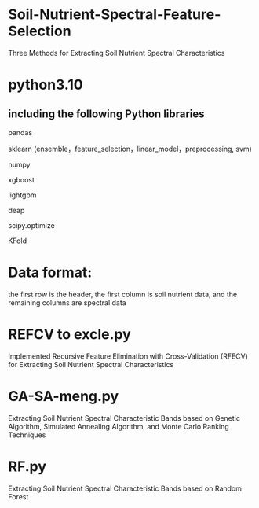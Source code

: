 # Soil-Nutrient-Spectral-Feature-Selection

Three Methods for Extracting Soil Nutrient Spectral Characteristics

# python3.10

## including the following Python libraries

  pandas

  sklearn (ensemble，feature_selection，linear_model，preprocessing, svm)

  numpy

  xgboost

  lightgbm

  deap

  scipy.optimize

  KFold


# Data format:
the first row is the header, the first column is soil nutrient data, and the remaining columns are spectral data

# REFCV to excle.py
Implemented Recursive Feature Elimination with Cross-Validation (RFECV) for Extracting Soil Nutrient 
Spectral Characteristics

# GA-SA-meng.py
Extracting Soil Nutrient Spectral Characteristic Bands based on Genetic Algorithm, Simulated Annealing Algorithm, and Monte Carlo Ranking Techniques

# RF.py
Extracting Soil Nutrient Spectral Characteristic Bands based on Random Forest
